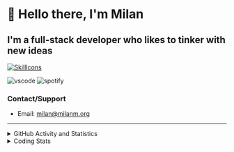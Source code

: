 # 👋 Hello there, I'm Milan
## I'm a full-stack developer who likes to tinker with new ideas
[![SkillIcons](https://skillicons.dev/icons?i=js,ts,nextjs,tailwind,html,go,bash,git,nginx,prisma,kubernetes,docker,linux)](https://skillicons.dev)

![vscode](https://nocache.advaith.workers.dev?url=https://img.shields.io/endpoint?url=https://dev.discordprofiles.me/api/badge/vscode/423203831971708958)
![spotify](https://nocache.advaith.workers.dev?url=https://img.shields.io/endpoint?url=https://dev.discordprofiles.me/api/badge/spotify/423203831971708958)

### Contact/Support

- Email: [milan@milanm.org](mailto:milan@milanm.org)
 
---
 
<details>
  <summary>GitHub Activity and Statistics</summary>
  <img src="/github-metrics.svg" />
</details>
<details>
  <summary>Coding Stats</summary>
  <!--START_SECTION:waka-->

```txt
TypeScript   8 hrs 45 mins   ██████████████████████▒░░   89.65 %
JSON         44 mins         ██░░░░░░░░░░░░░░░░░░░░░░░   07.52 %
TSConfig     7 mins          ▒░░░░░░░░░░░░░░░░░░░░░░░░   01.32 %
Bash         4 mins          ▒░░░░░░░░░░░░░░░░░░░░░░░░   00.70 %
JavaScript   3 mins          ░░░░░░░░░░░░░░░░░░░░░░░░░   00.63 %
```

<!--END_SECTION:waka-->
</details>
